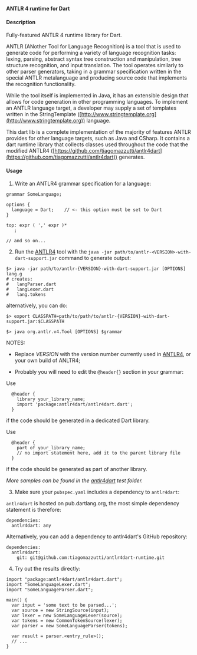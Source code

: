 **ANTLR 4 runtime for Dart**

#### Description

Fully-featured ANTLR 4 runtime library for Dart.

ANTLR (ANother Tool for Language Recognition) is a tool that is used to 
generate code for performing a variety of language recognition tasks: 
lexing, parsing, abstract syntax tree construction and manipulation, tree 
structure recognition, and input translation. The tool operates similarly 
to other parser generators, taking in a grammar specification written in 
the special ANTLR metalanguage and producing source code that implements 
the recognition functionality.

While the tool itself is implemented in Java, it has an extensible design 
that allows for code generation in other programming languages. To implement 
an ANTLR language target, a developer may supply a set of templates written 
in the StringTemplate ([http://www.stringtemplate.org](http://www.stringtemplate.org)) language.

This dart lib is a complete implementation of the majority of features
ANTLR provides for other language targets, such as Java and CSharp. It 
contains a dart runtime library that collects classes used throughout the 
code that the modified ANTLR4 ([https://github.com/tiagomazzutti/antlr4dart](https://github.com/tiagomazzutti/antlr4dart)) generates.

#### Usage

1. Write an ANTLR4 grammar specification for a language:

```
grammar SomeLanguage;
  
options {
  language = Dart;    // <- this option must be set to Dart
}
  
top: expr ( ',' expr )*
   ;
  
// and so on...
```

2. Run the [ANTLR4](https://github.com/tiagomazzutti/antlr4dart) tool with the `java -jar path/to/antlr-<VERSION>-with-dart-support.jar` command to generate output:

```
$> java -jar path/to/antlr-{VERSION}-with-dart-support.jar [OPTIONS] lang.g
# creates:
#   langParser.dart
#   langLexer.dart
#   lang.tokens
```

   alternatively, you can do:

``` 
$> export CLASSPATH=path/to/path/to/antlr-{VERSION}-with-dart-support.jar:$CLASSPATH
  
$> java org.antlr.v4.Tool [OPTIONS] $grammar
```

NOTES: 

 * Replace *VERSION* with the version number currently used in [ANTLR4](https://github.com/tiagomazzutti/antlr4dart), or your own build of ANLTR4;
 
 * Probably you will need to edit the `@header{}` section in your grammar:
   
 Use 
```
  @header {
    library your_library_name;
    import 'package:antlr4dart/antlr4dart.dart';
  }
```

 if the code should be generated in a dedicated Dart library. 
    
 Use 
```
  @header {
    part of your_library_name;
    // no import statement here, add it to the parent library file 
  }
```

  if the  code should be generated as part of another library. 

*More samples can be found in the [antlr4dart](https://github.com/tiagomazzutti/antlr4dart) test folder.*

3. Make sure your `pubspec.yaml` includes a dependency to `antlr4dart`:

`antlr4dart` is hosted on pub.dartlang.org, the most simple dependency statement is therefore:

```
dependencies:
  antlr4dart: any
```
   
Alternatively, you can add a dependency to antlr4dart's GitHub repository: 
```
dependencies:
  antlr4dart: 
    git: git@github.com:tiagomazzutti/antlr4dart-runtime.git 
```

4. Try out the results directly:

```
import "package:antlr4dart/antlr4dart.dart";
import "SomeLanguageLexer.dart";
import "SomeLanguageParser.dart";

main() {
  var input = 'some text to be parsed...';
  var source = new StringSource(input);
  var lexer = new SomeLanguageLexer(source);
  var tokens = new CommonTokenSource(lexer);
  var parser = new SomeLanguageParser(tokens);

  var result = parser.<entry_rule>();    
  // ...
}
```
